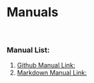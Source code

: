 # Manuals
<br>

### Manual List:
1. [Github Manual Link:](https://github.com/jonghy92/Manuals/blob/main/github_manual.md)
2. [Markdown Manual Link:](https://github.com/jonghy92/Manuals/blob/main/markdown_manual.md)
